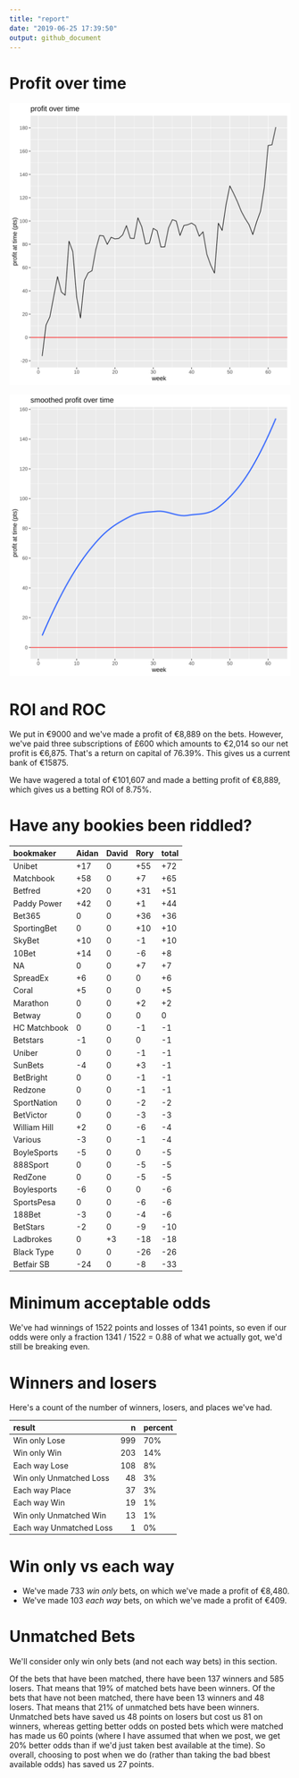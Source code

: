 ```yaml
---
title: "report"
date: "2019-06-25 17:39:50"
output: github_document
---
```




# Profit over time

![plot of chunk profit-over-time](figure/profit-over-time-1.png)

![plot of chunk profit-over-time-smooth](figure/profit-over-time-smooth-1.png)


# ROI and ROC



We put in €9000 and we've made a profit of €8,889 on the bets. However, we've paid three subscriptions of £600 which amounts to €2,014 so our net profit is €6,875. That's a return on capital of 76.39%. This gives us a current bank of €15875.

We have wagered a total of €101,607 and made a betting profit of €8,889, which gives us a betting ROI of 8.75%.


# Have any bookies been riddled?


|bookmaker    |Aidan |David |Rory |total |
|:------------|:-----|:-----|:----|:-----|
|Unibet       |+17   |0     |+55  |+72   |
|Matchbook    |+58   |0     |+7   |+65   |
|Betfred      |+20   |0     |+31  |+51   |
|Paddy Power  |+42   |0     |+1   |+44   |
|Bet365       |0     |0     |+36  |+36   |
|SportingBet  |0     |0     |+10  |+10   |
|SkyBet       |+10   |0     |-1   |+10   |
|10Bet        |+14   |0     |-6   |+8    |
|NA           |0     |0     |+7   |+7    |
|SpreadEx     |+6    |0     |0    |+6    |
|Coral        |+5    |0     |0    |+5    |
|Marathon     |0     |0     |+2   |+2    |
|Betway       |0     |0     |0    |0     |
|HC Matchbook |0     |0     |-1   |-1    |
|Betstars     |-1    |0     |0    |-1    |
|Uniber       |0     |0     |-1   |-1    |
|SunBets      |-4    |0     |+3   |-1    |
|BetBright    |0     |0     |-1   |-1    |
|Redzone      |0     |0     |-1   |-1    |
|SportNation  |0     |0     |-2   |-2    |
|BetVictor    |0     |0     |-3   |-3    |
|William Hill |+2    |0     |-6   |-4    |
|Various      |-3    |0     |-1   |-4    |
|BoyleSports  |-5    |0     |0    |-5    |
|888Sport     |0     |0     |-5   |-5    |
|RedZone      |0     |0     |-5   |-5    |
|Boylesports  |-6    |0     |0    |-6    |
|SportsPesa   |0     |0     |-6   |-6    |
|188Bet       |-3    |0     |-4   |-6    |
|BetStars     |-2    |0     |-9   |-10   |
|Ladbrokes    |0     |+3    |-18  |-18   |
|Black Type   |0     |0     |-26  |-26   |
|Betfair SB   |-24   |0     |-8   |-33   |


# Minimum acceptable odds



We've had winnings of 1522 points and losses of 1341 points, so even if our odds were only a fraction 1341 / 1522 = 0.88 of what we actually got, we'd still be breaking even.


# Winners and losers

Here's a count of the number of winners, losers, and places we've had.


|result                  |   n|percent |
|:-----------------------|---:|:-------|
|Win only Lose           | 999|70%     |
|Win only Win            | 203|14%     |
|Each way Lose           | 108|8%      |
|Win only Unmatched Loss |  48|3%      |
|Each way Place          |  37|3%      |
|Each way Win            |  19|1%      |
|Win only Unmatched Win  |  13|1%      |
|Each way Unmatched Loss |   1|0%      |


# Win only vs each way



* We've made 733 _win only_ bets, on which we've made a profit of €8,480. 
* We've made 103 _each way_ bets, on which we've made a profit of €409.


# Unmatched Bets



We'll consider only win only bets (and not each way bets) in this section.

Of the bets that have been matched, there have been 137 winners and 585 losers. That means that 19% of matched bets have been winners. Of the bets that have not been matched, there have been 13 winners and 48 losers. That means that 21% of unmatched bets have been winners. Unmatched bets have saved us 48 points on losers but cost us 81 on winners, whereas getting better odds on posted bets which were matched has made us 60 points (where I have assumed that when we post, we get 20% better odds than if we'd just taken best available at the time). So overall, choosing to post when we do (rather than taking the bad bbest available odds) has saved us 27 points.
